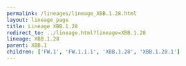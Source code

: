 ```yaml
---
permalink: /lineages/lineage_XBB.1.28.html
layout: lineage_page
title: Lineage XBB.1.28
redirect_to: ../lineage.html?lineage=XBB.1.28
lineage: XBB.1.28
parent: XBB.1
children: ['FW.1', 'FW.1.1.1', 'XBB.1.28', 'XBB.1.28.1']
---
```

